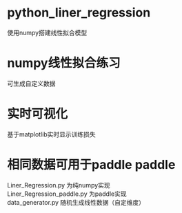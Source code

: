 # python_liner_regression
使用numpy搭建线性拟合模型

# numpy线性拟合练习
可生成自定义数据

# 实时可视化
基于matplotlib实时显示训练损失

# 相同数据可用于paddle paddle

Liner_Regression.py 为纯numpy实现  
Liner_Regression_paddle.py 为paddle实现  
data_generator.py 随机生成线性数据（自定维度）
